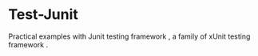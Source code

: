 # Test-Junit
Practical examples with Junit  testing framework  , a family of xUnit testing framework .

